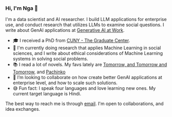 ### Hi, I'm Nga 👋


I'm a data scientist and AI researcher. I build LLM applications for enterprise use, and conduct research that utilizes LLMs to examine social questions. I write about GenAI applications at [Generative AI at Work](https://genaiatwork.substack.com/). 

- 🎓 I received a PhD from [CUNY - The Graduate Center](http://gc.cuny.edu/).
- 🔭 I'm currently doing research that applies Machine Learning in social sciences, and I write about ethical considerations of Machine Learning systems in solving social problems. 
- :books: I read a lot of novels. My favs lately are [Tomorrow, and Tomorrow and Tomorrow](https://gabriellezevin.com/tomorrowx3/), and [Pachinko](https://www.minjinlee.com/book/pachinko/)
- 👯 I’m looking to collaborate on how create better GenAI applications at enterprise level, and how to scale such solutions.  
- 😅 Fun fact: I speak four languages and love learning new ones. My current target language is Hindi. 

The best way to reach me is through [email](nthan@gradcenter.cuny.edu). I'm open to collaborations, and idea exchanges. 
